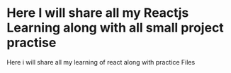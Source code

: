 # Here I will share all my Reactjs Learning along with all small project practise
Here i will share all my learning of react along with practice Files 
